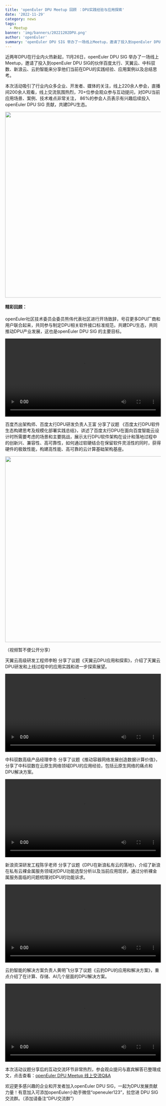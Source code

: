 ```yaml
---
title: 'openEuler DPU Meetup 回顾 ：DPU实践经验与应用探索'
date: '2022-11-29'
category: news
tags:
  - Meetup
banner: 'img/banners/20221202DPU.png'
author: 'openEuler'
summary: 'openEuler DPU SIG 举办了一场线上Meetup，邀请了投入到openEuler DPU SIG的伙伴百度太行、天翼云、中科驭数、新浪云、云豹智能来分享他们当前在DPU的实践经验、应用案例以及总结思考。'
---
```


近两年DPU在行业内火热新起，11月26日，openEuler DPU SIG 举办了一场线上Meetup，邀请了投入到openEuler DPU SIG的伙伴百度太行、天翼云、中科驭数、新浪云、云豹智能来分享他们当前在DPU的实践经验、应用案例以及总结思考。


本次活动吸引了行业内众多企业、开发者、媒体的关注，线上220余人参会，直播间200余人观看，线上交流氛围热烈，70+位参会观众参与互动提问，对DPU当前应用场景、案例、技术难点非常关注， 86%的参会人员表示有兴趣后续投入openEuler DPU SIG 贡献，共建DPU生态。


<img src="/img/news/2022-12-02-DPU/1.png" width="600">


#### 精彩回顾：

openEuler社区技术委员会委员熊伟代表社区进行开场致辞，号召更多DPU厂商和用户联合起来，共同参与制定DPU相关软件接口标准规范，共建DPU生态，共同推动DPU产业发展，这也是openEuler DPU SIG 的主要目标。

<video width="100%" controls>
    <source type="video/mp4"  
    src="https://openeuler-website-beijing.obs.cn-north-4.myhuaweicloud.com/Blog_video/%E7%86%8A%E5%8D%9A%E5%BC%80%E5%9C%BA%E8%87%B4%E8%BE%9E.mp4">
</video>


百度杰出架构师、百度太行DPU研发负责人王富 分享了议题 《百度太行DPU软件生态构建思考及规模化部署实践总结》，讲述了百度太行DPU在面向百度智能云设计时所需要考虑的场景和主要挑战，展示太行DPU软件架构在设计和落地过程中的创新兴、兼容性、高可靠性，如何通过软硬结合在保留软件灵活性的同时，获得硬件的极致性能，构建高性能、高可靠的云计算基础架构基座。


<img src="/img/news/2022-12-02-DPU/2.png" width="600">

（视频暂不便公开分享）

天翼云高级研发工程师李盼 分享了议题《天翼云DPU应用和探索》，介绍了天翼云DPU研发和上线过程中的应用实践和进一步探索展望。

<video width="100%" controls>
    <source type="video/mp4"  
    src="https://openeuler-website-beijing.obs.cn-north-4.myhuaweicloud.com/Blog_video/%E5%A4%A9%E7%BF%BC%E4%BA%91.mp4">
</video>

中科驭数高级产品经理李冬 分享了议题《推动容器网络发展创造数据计算价值》，分享了中科驭数在云原生网络领域DPU的应用经验，包括云原生网络的痛点和DPU解决方案。

<video width="100%" controls>
    <source type="video/mp4"  
    src="https://openeuler-website-beijing.obs.cn-north-4.myhuaweicloud.com/Blog_video/%E4%B8%AD%E7%A7%91.mp4">
</video>

新浪资深研发工程陈孚老师 分享了议题《DPU在新浪私有云的落地》，介绍了新浪在私有云裸金属服务领域对DPU功能选型分析以及当前应用现状，通过分析裸金属服务面临的问题梳理对DPU的功能诉求。

<video width="100%" controls>
    <source type="video/mp4"  
    src="https://openeuler-website-beijing.obs.cn-north-4.myhuaweicloud.com/Blog_video/%E6%96%B0%E6%B5%AA.mp4">
</video>


云豹智能的解决方案负责人黄明飞分享了议题《云豹DPU的应用和解决方案》，重点介绍了在计算、存储、AI几个层面的DPU解决方案。

<video width="100%" controls>
    <source type="video/mp4"  
    src="https://openeuler-website-beijing.obs.cn-north-4.myhuaweicloud.com/Blog_video/%E4%BA%91%E8%B1%B9.mp4">
</video>

本次活动议题分享后的互动交流环节非常热烈，参会观众提问与嘉宾解答已整理成文，点击查看：[openEuler DPU Meetup 线上交流Q&A](https://mp.weixin.qq.com/s/ivRDYQRp0S3i1IUKvQO_TQ)



欢迎更多感兴趣的企业和开发者加入openEuler DPU SIG，一起为DPU发展贡献力量！有意加入可添加openEuler小助手微信“openeuler123”，拉您进 DPU SIG 交流群。（添加请备注“DPU交流群”）






